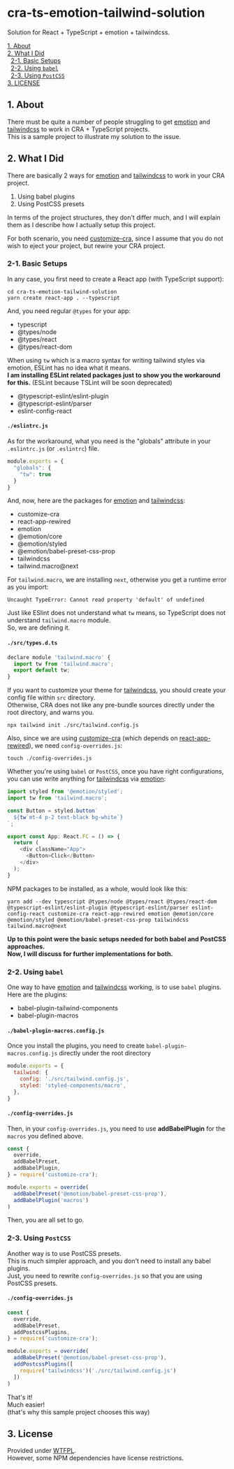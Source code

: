 # cra-ts-emotion-tailwind-solution

Solution for React + TypeScript + emotion + tailwindcss.

[1. About](#about)  
[2. What I Did](#what)  
&nbsp; [2-1. Basic Setups](#what-basics)  
&nbsp; [2-2. Using `babel`](#what-babel)  
&nbsp; [2-3. Using `PostCSS`](#what-postcss)  
[3. LICENSE](#license)  


<a id="about"></a>
## 1. About

There must be quite a number of people
struggling to get
[emotion](https://emotion.sh/docs/introduction)
and
[tailwindcss](https://tailwindcss.com/)
to work in CRA + TypeScript projects.  
This is a sample project to illustrate
my solution to the issue.

<a id="what"></a>
## 2. What I Did

There are basically 2 ways for
[emotion](https://emotion.sh/docs/introduction)
and
[tailwindcss](https://tailwindcss.com/)
to work in your CRA project.

1. Using babel plugins
2. Using PostCSS presets

In terms of the project structures,
they don't differ much,
and I will explain them
as I describe how I actually setup this project.

For both scenario, you need
[customize-cra](https://github.com/arackaf/customize-cra),
since I assume that you do not wish to eject your project,
but rewire your CRA project.

<a id="what-basics"></a>
### 2-1. Basic Setups

In any case, you first need to create a React app (with TypeScript support):

```shell
cd cra-ts-emotion-tailwind-solution
yarn create react-app . --typescript
```

And, you need regular `@types` for your app:

- typescript
- @types/node
- @types/react
- @types/react-dom

When using `tw` which is a macro syntax for writing
tailwind styles via emotion,
ESLint has no idea what it means.  
**I am installing ESLint related packages just to show you the workaround for this.**
(ESLint because TSLint will be soon deprecated)

- @typescript-eslint/eslint-plugin
- @typescript-eslint/parser
- eslint-config-react

#### `./eslintrc.js`

As for the workaround,
what you need is the "globals" attribute
in your `.eslintrc.js` (or `.eslintrc`) file.

```js
module.exports = {
  "globals": {
    "tw": true
  }
}
```

And, now, here are the packages for
[emotion](https://emotion.sh/docs/introduction)
and
[tailwindcss](https://tailwindcss.com/):

- customize-cra
- react-app-rewired
- emotion
- @emotion/core
- @emotion/styled
- @emotion/babel-preset-css-prop
- tailwindcss
- tailwind.macro@next

For `tailwind.macro`, we are installing `next`,
otherwise you get a runtime error as you import:

```
Uncaught TypeError: Cannot read property 'default' of undefined
```

Just like ESlint does not understand what `tw` means,
so TypeScript does not understand `tailwind.macro` module.  
So, we are defining it.

#### `./src/types.d.ts`

```js
declare module 'tailwind.macro' {
  import tw from 'tailwind.macro';
  export default tw;
}
```


If you want to customize your theme for
[tailwindcss](https://tailwindcss.com/),
you should create your config file within `src` directory.  
Otherwise, CRA does not like any pre-bundle sources
directly under the root directory, and warns you.

```shell
npx tailwind init ./src/tailwind.config.js
```

Also, since we are using
[customize-cra](https://github.com/arackaf/customize-cra)
(which depends on
[react-app-rewired](https://github.com/timarney/react-app-rewired)),
we need `config-overrides.js`:

```shell
touch ./config-overrides.js
```

Whether you're using `babel` or `PostCSS`,
once you have right configurations,
you can use write anything for
[tailwindcss](https://tailwindcss.com/)
via
[emotion](https://emotion.sh/docs/introduction):

```js
import styled from '@emotion/styled';
import tw from 'tailwind.macro';

const Button = styled.button`
  ${tw`mt-4 p-2 text-black bg-white`}
`;

export const App: React.FC = () => {
  return (
    <div className="App">
      <Button>Click</Button>
    </div>
  );
}
```

NPM packages to be installed, as a whole, would look like this:

```shell
yarn add --dev typescript @types/node @types/react @types/react-dom @typescript-eslint/eslint-plugin @typescript-eslint/parser eslint-config-react customize-cra react-app-rewired emotion @emotion/core @emotion/styled @emotion/babel-preset-css-prop tailwindcss tailwind.macro@next
```

**Up to this point were the basic setups needed for both babel and PostCSS approaches.  
Now, I will discuss for further implementations for both.**


<a id="what-babel"></a>
### 2-2. Using `babel`

One way to have
[emotion](https://emotion.sh/docs/introduction)
and
[tailwindcss](https://tailwindcss.com/)
working, is to use `babel` plugins.  
Here are the plugins:

- babel-plugin-tailwind-components
- babel-plugin-macros

#### `./babel-plugin-macros.config.js`

Once you install the plugins,
you need to create `babel-plugin-macros.config.js`
directly under the root directory

```js
module.exports = {
  tailwind: {
    config: './src/tailwind.config.js',
    styled: 'styled-components/macro',
  },
}
```

#### `./config-overrides.js`

Then, in your `config-overrides.js`,
you need to use **addBabelPlugin** for the `macros` you defined above.

```js
const {
  override,
  addBabelPreset,
  addBabelPlugin,
} = require('customize-cra');

module.exports = override(
  addBabelPreset('@emotion/babel-preset-css-prop'),
  addBabelPlugin('macros')
)
```

Then, you are all set to go.


<a id="what-postcss"></a>
### 2-3. Using `PostCSS`

Another way is to use PostCSS presets.  
This is much simpler approach,
and you don't need to install any babel plugins.  
Just, you need to rewrite `config-overrides.js`
so that you are using PostCSS presets.

#### `./config-overrides.js`

```js
const {
  override,
  addBabelPreset,
  addPostcssPlugins,
} = require('customize-cra');

module.exports = override(
  addBabelPreset('@emotion/babel-preset-css-prop'),
  addPostcssPlugins([
    require('tailwindcss')('./src/tailwind.config.js')
  ])
)
```

That's it!  
Much easier!  
(that's why this sample project chooses this way)


<a href="license"></a>
## 3. License

Provided under [WTFPL](./LICENSE).  
However, some NPM dependencies have license restrictions.
